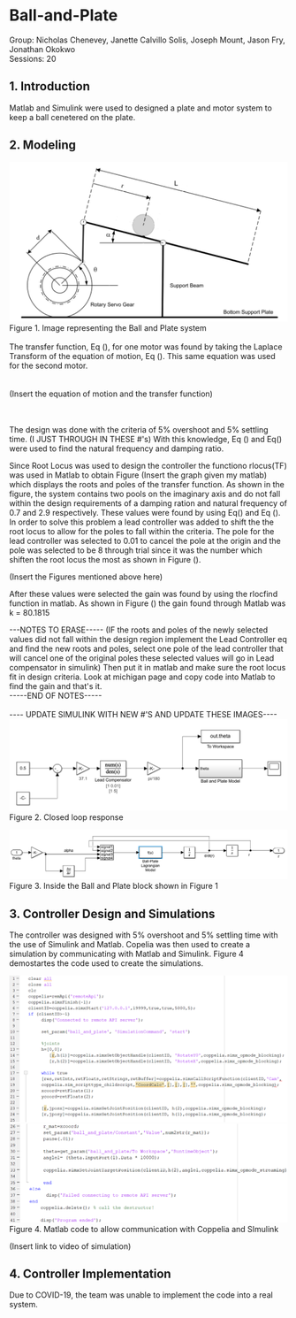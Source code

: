 # Ball-and-Plate
Group: Nicholas Chenevey, Janette Calvillo Solis, Joseph Mount, Jason Fry, Jonathan Okokwo <br>
Sessions: 20 <br>
## 1. Introduction <br>
Matlab and Simulink were used to designed a plate and motor system to keep a ball cenetered on the plate.


## 2. Modeling 
![](ImageofSystem.PNG) <br>
Figure 1. Image representing the Ball and Plate system <br>
<br>
The transfer function, Eq (), for one motor was found by taking the Laplace Transform of the equation of motion, Eq (). This same equation was used for the second motor. <br>
<br>
<br>
(Insert the equation of motion and the transfer function)

<br>
<br>
The design was done with the criteria of 5% overshoot and 5% settling time. (I JUST THROUGH IN THESE #'s) With this knowledge, Eq () and Eq() were used to find the natural frequency and damping ratio.<br>

Since Root Locus was used to design the controller the functiono rlocus(TF) was used in Matlab to obtain Figure (Insert the graph given my matlab) which displays the roots and poles of the transfer function. As shown in the figure, the system contains two pools on the imaginary axis and do not fall within the design requirements of a damping ration and natural frequency of 0.7 and 2.9 respectively. These values were found by using Eq() and Eq (). In order to solve this problem a lead controller was added to shift the the root locus to allow for the poles to fall within the criteria. The pole for the lead controller was selected to 0.01 to cancel the pole at the origin and the pole was selected to be 8 through trial since it was the number which shiften the root locus the most as shown in Figure (). <br>

(Insert the Figures mentioned above here) <br>

After these values were selected the gain was found by using the rlocfind function in matlab. As shown in Figure () the gain found through Matlab was k = 80.1815 <br>

---NOTES TO ERASE-----
(IF the roots and poles of the newly selected values did not fall within the design region implement the Lead Controller eq and find the new roots and poles, select one pole of the lead controller that will cancel one of the original poles these selected values will go in Lead compensator in simulink) Then put it in matlab and make sure the root locus fit in design criteria. Look at michigan page and copy code into Matlab to find the gain and that's it. <br>
-----END OF NOTES-----
<br>
<br>
---- UPDATE SIMULINK WITH NEW #'S AND UPDATE THESE IMAGES----
![](BallandPlate.PNG) <br>
Figure 2. Closed loop response


![](BallandPlateModel.PNG)
Figure 3. Inside the Ball and Plate block shown in Figure 1


## 3. Controller Design and Simulations

The controller was designed with  5% overshoot and 5% settling time with the use of Simulink and Matlab. Copelia was then used to create a simulation by communicating with Matlab and Simulink. Figure 4 demostartes the code used to create the simulations.

![](SImulationCodePart1.PNG)
![](SImulationCodePart2.PNG)
Figure 4. Matlab code to allow communication with Coppelia and SImulink


(Insert link to video of simulation)


## 4. Controller Implementation
Due to COVID-19, the team was unable to implement the code into a real system.
